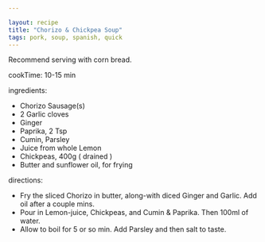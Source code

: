 ```yaml
---

layout: recipe
title: "Chorizo & Chickpea Soup"
tags: pork, soup, spanish, quick
---
```


Recommend serving with corn bread.

cookTime: 10-15 min

ingredients:
- Chorizo Sausage(s)
- 2 Garlic cloves
- Ginger
- Paprika, 2 Tsp
- Cumin, Parsley
- Juice from whole Lemon
- Chickpeas, 400g ( drained )
- Butter and sunflower oil, for frying

directions:
- Fry the sliced Chorizo in butter, along-with diced Ginger and Garlic. Add oil after a couple mins.
- Pour in Lemon-juice, Chickpeas, and Cumin & Paprika. Then 100ml of water.
- Allow to boil for 5 or so min. Add Parsley and then salt to taste.
